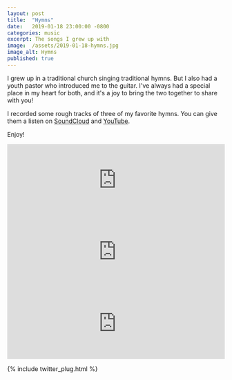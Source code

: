 ```yaml
---
layout: post
title:  "Hymns"
date:   2019-01-18 23:00:00 -0800
categories: music
excerpt: The songs I grew up with
image:  /assets/2019-01-18-hymns.jpg
image_alt: Hymns
published: true
---
```


I grew up in a traditional church singing traditional hymns. But I also had a youth pastor who introduced me to the guitar. I've always had a special place in my heart for both, and it's a joy to bring the two together to share with you!

I recorded some rough tracks of three of my favorite hymns. You can give them a listen on <a href="https://soundcloud.com/jeffdoolittle/sets/hymns" target="_blank">SoundCloud</a> and <a href="https://www.youtube.com/playlist?list=PLPYkyQO5Bq3SiQqejGFvAdPqsTIqnIqeT" target="_blank">YouTube</a>. 

Enjoy!

<iframe width="100%" height="166" scrolling="no" frameborder="no" allow="autoplay" src="https://w.soundcloud.com/player/?url=https%3A//api.soundcloud.com/tracks/561318189&color=%23ff5500&auto_play=false&hide_related=false&show_comments=true&show_user=true&show_reposts=false&show_teaser=true"></iframe>

<iframe width="100%" height="166" scrolling="no" frameborder="no" allow="autoplay" src="https://w.soundcloud.com/player/?url=https%3A//api.soundcloud.com/tracks/561316839&color=%23ff5500&auto_play=false&hide_related=false&show_comments=true&show_user=true&show_reposts=false&show_teaser=true"></iframe>

<iframe width="100%" height="166" scrolling="no" frameborder="no" allow="autoplay" src="https://w.soundcloud.com/player/?url=https%3A//api.soundcloud.com/tracks/561309909&color=%23ff5500&auto_play=false&hide_related=false&show_comments=true&show_user=true&show_reposts=false&show_teaser=true"></iframe>

{% include twitter_plug.html %}